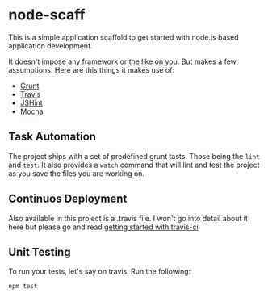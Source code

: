 # node-scaff

This is a simple application scaffold to get started with node.js based application development.

It doesn't impose any framework or the like on you. But makes a few
assumptions. Here are this things it makes use of:

* [Grunt][2]
* [Travis][1]
* [JSHint][4]
* [Mocha][3]


## Task Automation

The project ships with a set of predefined grunt tasts. Those being
the `lint` and `test`. It also provides a `watch` command that will lint
and test the project as you save the files you are working on.

## Continuos Deployment

Also available in this project is a .travis file. I won't go into detail
about it here but please go and read [getting started with
travis-ci](http://about.travis-ci.org/docs/user/languages/javascript-with-nodejs/)


## Unit Testing

To run your tests, let's say on travis. Run the following:

```
npm test
```

[1]: https://travis-ci.org/
[2]: http://gruntjs.com/
[3]: http://visionmedia.github.com/mocha/
[4]: http://www.jshint.com/
